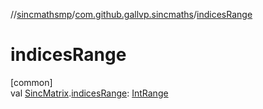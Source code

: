 //[sincmathsmp](../../index.md)/[com.github.gallvp.sincmaths](index.md)/[indicesRange](indices-range.md)

# indicesRange

[common]\
val [SincMatrix](-sinc-matrix/index.md).[indicesRange](indices-range.md): [IntRange](https://kotlinlang.org/api/latest/jvm/stdlib/kotlin.ranges/-int-range/index.html)
